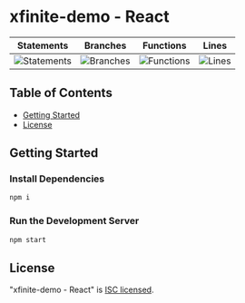# xfinite-demo - React

| Statements                                                                    | Branches                                                                  | Functions                                                            | Lines                                                               |
| ----------------------------------------------------------------------------- | ------------------------------------------------------------------------- | -------------------------------------------------------------------- | ------------------------------------------------------------------- |
| ![Statements](https://img.shields.io/badge/Coverage-89.66%25-yellow.svg) | ![Branches](https://img.shields.io/badge/Coverage-100%25-brightgreen.svg) | ![Functions](https://img.shields.io/badge/Coverage-80%25-yellow.svg) | ![Lines](https://img.shields.io/badge/Coverage-88.89%25-yellow.svg) |

## Table of Contents

- [Getting Started](#getting-started)
- [License](#license)

## Getting Started

### Install Dependencies

```bash
npm i
```

### Run the Development Server

```bash
npm start
```

## License

"xfinite-demo - React" is [ISC licensed](./LICENSE).
